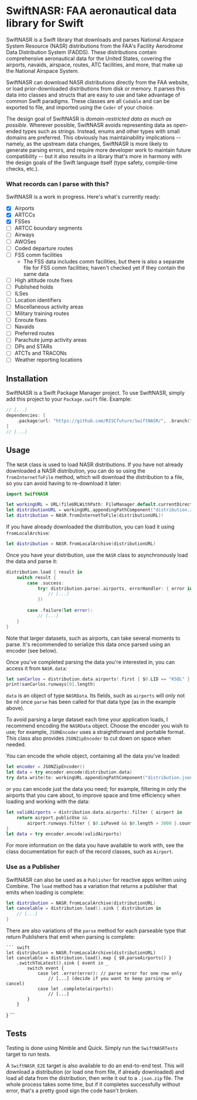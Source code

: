# SwiftNASR: FAA aeronautical data library for Swift

SwiftNASR is a Swift library that downloads and parses National Airspace System
Resource (NASR) distributions from the FAA's Facility Aerodrome Data Distribution System
(FADDS). These distributions contain comprehensive aeronautical data for the United
States, covering the airports, navaids, airspace, routes, ATC facilities, and more, that
make up the National Airspace System.

SwiftNASR can download NASR distributions directly from the FAA website, or load
prior-downloaded distributions from disk or memory. It parses this data into classes and
structs that are easy to use and take advantage of common Swift paradigms. These
classes are all `Codable` and can be exported to file, and imported using the `Coder` of
your choice.

The design goal of SwiftNASR is _domain-restricted data as much as possible_. Wherever
possible, SwiftNASR avoids representing data as open-ended types such as strings.
Instead, enums and other types with small domains are preferred. This obviously has
maintainability implications -- namely, as the upstream data changes, SwiftNASR is more
likely to generate parsing errors, and require more developer work to maintain future
compatibility -- but it also results in a library that's more in harmony with the design goals
of the Swift language itself (type safety, compile-time checks, etc.).

### What records can I parse with this?

SwiftNASR is a work in progress. Here's what's currently ready:

- [x] Airports
- [x] ARTCCs
- [x] FSSes
- [ ] ARTCC boundary segments
- [ ] Airways
- [ ] AWOSes
- [ ] Coded departure routes
- [ ] FSS comm facilities
  - The FSS data includes comm facilities, but there is also a separate file for FSS comm
    facilities; haven't checked yet if they contain the same data
- [ ] High altitude route fixes
- [ ] Published holds
- [ ] ILSes
- [ ] Location identifiers
- [ ] Miscellaneous activity areas
- [ ] Military training routes
- [ ] Enroute fixes
- [ ] Navaids
- [ ] Preferred routes
- [ ] Parachute jump activity areas
- [ ] DPs and STARs
- [ ] ATCTs and TRACONs
- [ ] Weather reporting locations

## Installation

SwiftNASR is a Swift Package Manager project. To use SwiftNASR, simply add this project
to your `Package.swift` file. Example:

``` swift
// [...]
dependencies: [
    .package(url: "https://github.com/RISCfuture/SwiftNASR/", .branch("master")),
]
// [...]
```

## Usage

The `NASR` class is used to load NASR distributions. If you have not already downloaded a
NASR distribution, you can do so using the `fromInternetToFile` method, which will
download the distribution to a file, so you can avoid having to re-download it later:

``` swift
import SwiftNASR

let workingURL = URL(fileURLWithPath: FileManager.default.currentDirectoryPath)
let distributionURL = workingURL.appendingPathComponent("distribution.zip")
let distribution = NASR.fromInternetToFile(distributionURL)!
```

If you have already downloaded the distribution, you can load it using
`fromLocalArchive`:

``` swift
let distribution = NASR.fromLocalArchive(distributionURL)
```

Once you have your distribution, use the `NASR` class to asynchronously load the data and
parse it:

``` swift
distribution.load { result in
    switch result {
        case .success:
            try! distribution.parse(.airports, errorHandler: { error in
                // [...]
            })
            
        case .failure(let error):
            // [...]
    }
}
```

Note that larger datasets, such as airports, can take several moments to parse. It's
recommended to serialize this data once parsed using an encoder (see below).

Once you've completed parsing the data you're interested in, you can access it from
`NASR.data`:

``` swift
let sanCarlos = distribution.data.airports!.first { $0.LID == "KSQL" }
print(sanCarlos.runways[0].length)
```

`data` is an object of type `NASRData`. Its fields, such as `airports` will only not be nil
once `parse` has been called for that data type (as in the example above).

To avoid parsing a large dataset each time your application loads, I recommend encoding
the `NASRData` object. Choose the encoder you wish to use; for example, `JSONEncoder`
uses a straightforward and portable format. This class also provides `JSONZipEncoder` to
cut down on space when needed.

You can encode the whole object, containing all the data you've loaded:

``` swift
let encoder = JSONZipEncoder()
let data = try encoder.encode(distribution.data)
try data.write(to: workingURL.appendingPathComponent("distribution.json.zip"))
```
or you can encode just the data you need; for example, filtering in only the airports that you
care about, to improve space and time efficiency when loading and working with the data:

``` swift
let validAirports = distribution.data.airports!.filter { airport in
    return airport.publicUse &&
        airport.runways.filter { $0.isPaved && $0.length > 3000 }.count > 0
}
let data = try encoder.encode(validAirports)
```

For more information on the data you have available to work with, see the class
documentation for each of the record classes, such as `Airport`.

### Use as a Publisher

SwiftNASR can also be used as a `Publisher` for reactive apps written using Combine.
The `load` method has a variation that returns a publisher that emits when loading is
complete:

``` swift
let distribution = NASR.fromLocalArchive(distributionURL)
let cancelable = distribution.load().sink { distribution in
    // [...]
}
```

There are also variations of the `parse` method for each parseable type that return
Publishers that emit when parsing is complete:

    ``` swift
    let distribution = NASR.fromLocalArchive(distributionURL)
    let cancelable = distribution.load().map { $0.parseAirports() }
        .switchToLatest().sink { event in _
            switch event {
                case let .error(error): // parse error for one row only
                    // [...] (decide if you want to keep parsing or cancel)
                case let .complete(airports):
                    // [...]
            }
        }
}
    ```

## Tests

Testing is done using Nimble and Quick. Simply run the `SwiftNASRTests` target to run
tests.

A `SwiftNASR_E2E` target is also available to do an end-to-end test. This will download a
distribution (or load one from file, if already downloaded) and load all data from the
distribution, then write it out to a `.json.zip` file. The whole process takes some time, but
if it completes successfully without error, that's a pretty good sign the code hasn't broken.
